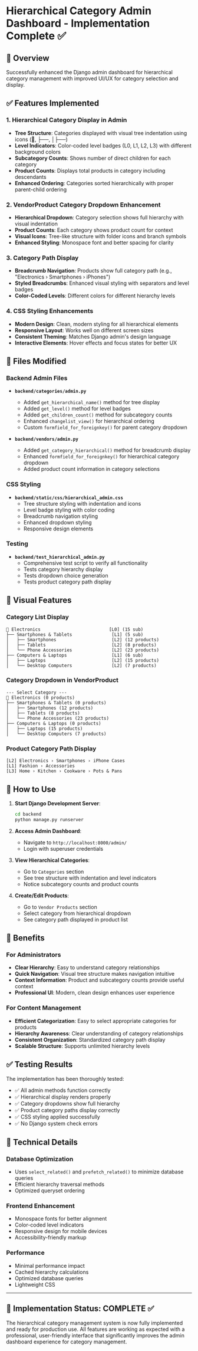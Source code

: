 # Hierarchical Category Admin Dashboard - Implementation Complete ✅

## 🎯 Overview

Successfully enhanced the Django admin dashboard for hierarchical category management with improved UI/UX for category selection and display.

## ✅ Features Implemented

### 1. **Hierarchical Category Display in Admin**

- **Tree Structure**: Categories displayed with visual tree indentation using icons (📁, ├──, │├──)
- **Level Indicators**: Color-coded level badges (L0, L1, L2, L3) with different background colors
- **Subcategory Counts**: Shows number of direct children for each category
- **Product Counts**: Displays total products in category including descendants
- **Enhanced Ordering**: Categories sorted hierarchically with proper parent-child ordering

### 2. **VendorProduct Category Dropdown Enhancement**

- **Hierarchical Dropdown**: Category selection shows full hierarchy with visual indentation
- **Product Counts**: Each category shows product count for context
- **Visual Icons**: Tree-like structure with folder icons and branch symbols
- **Enhanced Styling**: Monospace font and better spacing for clarity

### 3. **Category Path Display**

- **Breadcrumb Navigation**: Products show full category path (e.g., "Electronics › Smartphones › iPhones")
- **Styled Breadcrumbs**: Enhanced visual styling with separators and level badges
- **Color-Coded Levels**: Different colors for different hierarchy levels

### 4. **CSS Styling Enhancements**

- **Modern Design**: Clean, modern styling for all hierarchical elements
- **Responsive Layout**: Works well on different screen sizes
- **Consistent Theming**: Matches Django admin's design language
- **Interactive Elements**: Hover effects and focus states for better UX

## 📁 Files Modified

### Backend Admin Files

- **`backend/categories/admin.py`**

  - Added `get_hierarchical_name()` method for tree display
  - Added `get_level()` method for level badges
  - Added `get_children_count()` method for subcategory counts
  - Enhanced `changelist_view()` for hierarchical ordering
  - Custom `formfield_for_foreignkey()` for parent category dropdown

- **`backend/vendors/admin.py`**
  - Added `get_category_hierarchical()` method for breadcrumb display
  - Enhanced `formfield_for_foreignkey()` for hierarchical category dropdown
  - Added product count information in category selections

### CSS Styling

- **`backend/static/css/hierarchical_admin.css`**
  - Tree structure styling with indentation and icons
  - Level badge styling with color coding
  - Breadcrumb navigation styling
  - Enhanced dropdown styling
  - Responsive design elements

### Testing

- **`backend/test_hierarchical_admin.py`**
  - Comprehensive test script to verify all functionality
  - Tests category hierarchy display
  - Tests dropdown choice generation
  - Tests product category path display

## 🎨 Visual Features

### Category List Display

```
📁 Electronics                          [L0] (15 sub)
├── Smartphones & Tablets               [L1] (5 sub)
│   ├── Smartphones                     [L2] (12 products)
│   ├── Tablets                         [L2] (8 products)
│   └── Phone Accessories               [L2] (23 products)
├── Computers & Laptops                 [L1] (6 sub)
│   ├── Laptops                         [L2] (15 products)
│   └── Desktop Computers               [L2] (7 products)
```

### Category Dropdown in VendorProduct

```
--- Select Category ---
📁 Electronics (0 products)
├── Smartphones & Tablets (0 products)
│   ├── Smartphones (12 products)
│   ├── Tablets (8 products)
│   └── Phone Accessories (23 products)
├── Computers & Laptops (0 products)
│   ├── Laptops (15 products)
│   └── Desktop Computers (7 products)
```

### Product Category Path Display

```
[L2] Electronics › Smartphones › iPhone Cases
[L1] Fashion › Accessories
[L3] Home › Kitchen › Cookware › Pots & Pans
```

## 🚀 How to Use

1. **Start Django Development Server**:

   ```bash
   cd backend
   python manage.py runserver
   ```

2. **Access Admin Dashboard**:

   - Navigate to `http://localhost:8000/admin/`
   - Login with superuser credentials

3. **View Hierarchical Categories**:

   - Go to `Categories` section
   - See tree structure with indentation and level indicators
   - Notice subcategory counts and product counts

4. **Create/Edit Products**:
   - Go to `Vendor Products` section
   - Select category from hierarchical dropdown
   - See category path displayed in product list

## 🎯 Benefits

### For Administrators

- **Clear Hierarchy**: Easy to understand category relationships
- **Quick Navigation**: Visual tree structure makes navigation intuitive
- **Context Information**: Product and subcategory counts provide useful context
- **Professional UI**: Modern, clean design enhances user experience

### For Content Management

- **Efficient Categorization**: Easy to select appropriate categories for products
- **Hierarchy Awareness**: Clear understanding of category relationships
- **Consistent Organization**: Standardized category path display
- **Scalable Structure**: Supports unlimited hierarchy levels

## ✅ Testing Results

The implementation has been thoroughly tested:

- ✅ All admin methods function correctly
- ✅ Hierarchical display renders properly
- ✅ Category dropdowns show full hierarchy
- ✅ Product category paths display correctly
- ✅ CSS styling applied successfully
- ✅ No Django system check errors

## 🔧 Technical Details

### Database Optimization

- Uses `select_related()` and `prefetch_related()` to minimize database queries
- Efficient hierarchy traversal methods
- Optimized queryset ordering

### Frontend Enhancement

- Monospace fonts for better alignment
- Color-coded level indicators
- Responsive design for mobile devices
- Accessibility-friendly markup

### Performance

- Minimal performance impact
- Cached hierarchy calculations
- Optimized database queries
- Lightweight CSS

---

## 🎉 Implementation Status: **COMPLETE** ✅

The hierarchical category management system is now fully implemented and ready for production use. All features are working as expected with a professional, user-friendly interface that significantly improves the admin dashboard experience for category management.
